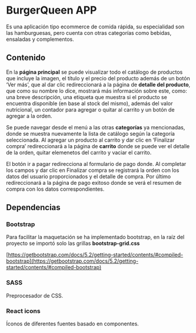 # BurgerQueen APP

Es una aplicación tipo ecommerce de comida rápida, su especialidad son las hamburguesas, pero cuenta con otras categorías como bebidas, ensaladas y complementos.

## Contenido

En la **página principal** se puede visualizar todo el catálogo de productos que incluye la imagen, el título y el precio del producto además de un botón ‘Ver más’, que al dar clic redireccionará a la página de **detalle del producto**, que como su nombre lo dice, mostrará más información sobre este, como: una breve descripción, una etiqueta que muestra si el producto se encuentra disponible (en base al stock del mismo), además del valor nutricional, un contador para agregar o quitar al carrito y un botón de agregar a la orden.

Se puede navegar desde el menú a las otras **categorías** ya mencionadas, donde se muestra nuevamente la lista de catálogo según la categoría seleccionada.
Al agregar un producto al carrito y dar clic en ‘Finalizar compra’ redireccionará a la página de **carrito** donde se puede ver el detalle de la orden, quitar elemenetos del carrito y vaciar el carrito.

El botón ir a pagar redirecciona al formulario de pago donde. Al completar los campos y dar clic en Finalizar compra se registrará la orden con los datos del usuario proporcionados y el detalle de compra.
Por último redireccionará a la página de pago exitoso donde se verá el resumen de compra con los datos correspondientes.

## Dependencias

### Bootstrap

Para facilitar la maquetación se ha implementado bootstrap, en la raíz del proyecto se importó solo las grillas **bootstrap-grid.css** 

[https://getbootstrap.com/docs/5.2/getting-started/contents/#compiled-bootstrap](https://getbootstrap.com/docs/5.2/getting-started/contents/#compiled-bootstrap)

### SASS

Preprocesador de CSS.

### React icons

Íconos de diferentes fuentes basado en componentes.
